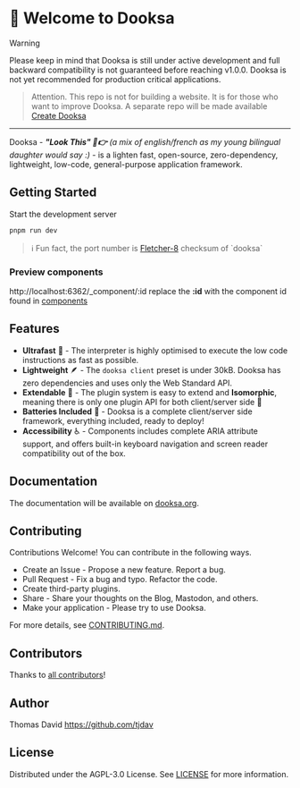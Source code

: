 # 👋 Welcome to Dooksa

> [!WARNING]  
> Please keep in mind that Dooksa is still under active development and full backward compatibility is not guaranteed before reaching v1.0.0. Dooksa is not yet recommended for production critical applications.

> Attention. This repo is not for building a website. It is for those who want to improve Dooksa. A separate repo will be made available [Create Dooksa](https://github.com/dooksajs/create-dooksa)

---

Dooksa - _**"Look This" 👀👉** (a mix of english/french as my young bilingual daughter would say :)_ - is a lighten fast, open-source, zero-dependency, lightweight, low-code, general-purpose application framework.  

## Getting Started

Start the development server

```bash
pnpm run dev
```

> ℹ️ Fun fact, the port number is [Fletcher-8](https://gchq.github.io/CyberChef/#recipe=Fletcher-8_Checksum()To_Hex('None',0)&input=ZG9va3Nh) checksum of `dooksa` 

### Preview components

http://localhost:6362/_component/:id replace the **:id** with the component id found in [components](packages/components/src/)

## Features

- **Ultrafast** 🚀 - The interpreter is highly optimised to execute the low code instructions as fast as possible.
- **Lightweight** 🪶 - The `dooksa client` preset is under 30kB. Dooksa has zero dependencies and uses only the Web Standard API.
- **Extendable** 🔌 - The plugin system is easy to extend and **Isomorphic**, meaning there is only one plugin API for both client/server side 🥳
- **Batteries Included** 🔋 - Dooksa is a complete client/server side framework, everything included, ready to deploy!
- **Accessibility** ♿ - Components includes complete ARIA attribute support, and offers built-in keyboard navigation and screen reader compatibility out of the box.

## Documentation

The documentation will be available on [dooksa.org](https://dooksa.org).

## Contributing

Contributions Welcome! You can contribute in the following ways.

- Create an Issue - Propose a new feature. Report a bug.
- Pull Request - Fix a bug and typo. Refactor the code.
- Create third-party plugins.
- Share - Share your thoughts on the Blog, Mastodon, and others.
- Make your application - Please try to use Dooksa.

For more details, see [CONTRIBUTING.md](CONTRIBUTING.md).

## Contributors

Thanks to [all contributors](https://github.com/dooksajs/core/graphs/contributors)!

## Author

Thomas David <https://github.com/tjdav>

## License

Distributed under the AGPL-3.0 License. See [LICENSE](LICENSE) for more information.

